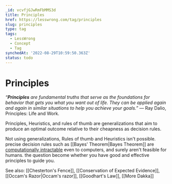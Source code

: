 ```yaml
---
_id: vcvfjGJwRmFbMMS3d
title: Principles
href: https://lesswrong.com/tag/principles
slug: principles
type: tag
tags:
  - LessWrong
  - Concept
  - Tag
synchedAt: '2022-08-29T10:59:50.363Z'
status: todo
---
```


# Principles

*“**Principles** are fundamental truths that serve as the foundations for behavior that gets you what you want out of life. They can be applied again and again in similar situations to help you achieve your goals.”* ― Ray Dalio, Principles: Life and Work.

Principles, Heuristics, and rules of thumb are generalizations that aim to produce an optimal outcome relative to their cheapness as decision rules. 

Not using generalizations, Rules of thumb and Heuristics isn't possible. precise decision rules such as [[Bayes' Theorem|Bayes Theorem]] are [computationally intractable](https://en.wikipedia.org/wiki/Combinatorial_explosion) even to computers, and surely aren't feasible for humans. the question become whether you have good and effective principles to guide you.

See also: [[Chesterton's Fence]], [[Conservation of Expected Evidence]], [[Occam's Razor|Occam's razor]], [[Goodhart's Law]], [[More Dakka]]
